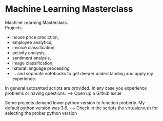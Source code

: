 # Machine Learning Masterclass
Machine Learning Masterclass.   
Projects:
- house price prediction,
- employee analytics,
- invoice classification,
- activity analysis,
- sentiment analysis,
- image classification,
- natural language processing
- ... and separate notebooks to get deeper understanding and apply my experience.


In general autoamted scripts are provided. In any case you experience problems or having questions:
--> Open up a Github Issue

Some projects demand lower python version to function proberly. My default python version was 3.6.
--> Check in the scripts the virtualenv.sh for selecting the prober python version
